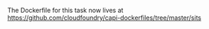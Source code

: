 The Dockerfile for this task now lives at https://github.com/cloudfoundry/capi-dockerfiles/tree/master/sits
